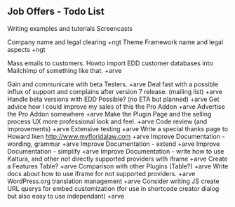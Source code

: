 ## Job Offers - Todo List ##





Writing examples and tutorials
Screencasts


Company name and legal clearing +ngt
Theme Framework name and legal aspects +ngt


Mass emails to customers. Howto import EDD customer databases into Mailchimp of something like that. +arve

Gain and communicate with beta Testers. +arve
Deal fast with a possible influx of support and complains after version 7 release. (mailing list) +arve
Handle beta versions with EDD Possible? (no ETA but planned) +arve
Get advice how I could improve my sales of this the Pro Addon +arve
Advertise the Pro Addon somewhere +arve
Make the Plugin Page and the selling process UX more professional look and feel. +arve
Code review (and improvements) +arve
Extensive testing +arve
Write a special thanks page to Howard Iken http://www.myfloridalaw.com +arve
Improve Documentation - wording, grammar +arve
Improve Documentation - extend +arve
Improve Documentation - simplify +arve
Improve Documentation - write how to use Kaltura, and other not directly supported providers with iframe +arve
Create a Features Table? +arve
Comparison with other Plugins (Table?) +arve
Write docs about how to use iframe for not supported providers. +arve
WordPress.org translation management +arve
Consider writing JS create URL querys for embed customization (for use in shortcode creator dialog but also easy to use independant) +arve
